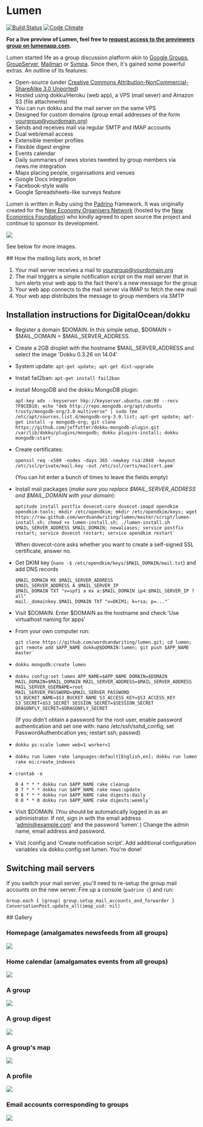 # Lumen

[![Build Status](https://travis-ci.org/wordsandwriting/lumen.png?branch=master)](https://travis-ci.org/wordsandwriting/lumen)
[![Code Climate](https://codeclimate.com/github/wordsandwriting/lumen.png)](https://codeclimate.com/github/wordsandwriting/lumen)

**For a live preview of Lumen, feel free to [request access to the previewers group on lumenapp.com](http://www.lumenapp.com/groups/previewers/request_membership).**

Lumen started life as a group discussion platform akin to [Google Groups](http://groups.google.com), [GroupServer](http://groupserver.org/), 
[Mailman](http://www.list.org/) or [Sympa](http://www.sympa.org/). Since then, it's gained some powerful extras. An outline of its features:

* Open-source (under [Creative Commons Attribution-NonCommercial-ShareAlike 3.0 Unported](http://creativecommons.org/licenses/by-nc-sa/3.0/))
* Hosted using dokku/Heroku (web app), a VPS (mail sever) and Amazon S3 (file attachments)
* You can run dokku and the mail server on the same VPS
* Designed for custom domains (group email addresses of the form yourgroup@yourdomain.org)
* Sends and receives mail via regular SMTP and IMAP accounts
* Dual web/email access
* Extensible member profiles
* Flexible digest engine
* Events calendar
* Daily summaries of news stories tweeted by group members via news.me integration
* Maps placing people, organisations and venues
* Google Docs integration
* Facebook-style walls
* Google Spreadsheets-like surveys feature

Lumen is written in Ruby using the [Padrino](http://padrinorb.com/) framework. It was originally created for the [New Economy Organisers Network](http://neweconomyorganisersnetwork.org/) (hosted by the [New Economics Foundation](http://neweconomics.org/)) who kindly agreed to open source the project and continue to sponsor its development.

[<img src="http://wordsandwriting.github.io/lumen/images/top.jpg">](http://wordsandwriting.github.io/lumen/images/top.jpg)

See below for more images.

## How the mailing lists work, in brief

1. Your mail server receives a mail to yourgroup@yourdomain.org
2. The mail triggers a simple notification script on the mail server that in turn alerts your web app to the fact there's a new message for the group
3. Your web app connects to the mail server via IMAP to fetch the new mail
4. Your web app distributes the message to group members via SMTP

## Installation instructions for DigitalOcean/dokku

* Register a domain $DOMAIN. In this simple setup, $DOMAIN = $MAIL_DOMAIN = $MAIL_SERVER_ADDRESS.

* Create a 2GB droplet with the hostname $MAIL_SERVER_ADDRESS and select the image 'Dokku 0.3.26 on 14.04' 

* System update: `apt-get update; apt-get dist-upgrade`

* Install fail2ban: `apt-get install fail2ban`

* Install MongoDB and the dokku MongoDB plugin:

  ```
  apt-key adv --keyserver hkp://keyserver.ubuntu.com:80 --recv 7F0CEB10; echo "deb http://repo.mongodb.org/apt/ubuntu trusty/mongodb-org/3.0 multiverse" | sudo tee /etc/apt/sources.list.d/mongodb-org-3.0.list; apt-get update; apt-get install -y mongodb-org; git clone https://github.com/jeffutter/dokku-mongodb-plugin.git /var/lib/dokku/plugins/mongodb; dokku plugins-install; dokku mongodb:start`
  ```

* Create certificates:

  ```
  openssl req -x509 -nodes -days 365 -newkey rsa:2048 -keyout /etc/ssl/private/mail.key -out /etc/ssl/certs/mailcert.pem`
  ```

  (You can hit enter a bunch of times to leave the fields empty)

* Install mail packages (*make sure you replace $MAIL_SERVER_ADDRESS and $MAIL_DOMAIN with your domain*):

  ```
  aptitude install postfix dovecot-core dovecot-imapd opendkim opendkim-tools; mkdir /etc/opendkim; mkdir /etc/opendkim/keys; wget https://raw.github.com/wordsandwriting/lumen/master/script/lumen-install.sh; chmod +x lumen-install.sh; ./lumen-install.sh $MAIL_SERVER_ADDRESS $MAIL_DOMAIN; newaliases; service postfix restart; service dovecot restart; service opendkim restart`
  ```

  When dovecot-core asks whether you want to create a self-signed SSL certificate, answer no.

* Get DKIM key (`nano -$ /etc/opendkim/keys/$MAIL_DOMAIN/mail.txt`) and add DNS records

  ```
  $MAIL_DOMAIN MX $MAIL_SERVER_ADDRESS  
  $MAIL_SERVER_ADDRESS A $MAIL_SERVER_IP  
  $MAIL_DOMAIN TXT "v=spf1 a mx a:$MAIL_DOMAIN ip4:$MAIL_SERVER_IP ?all"  
  mail._domainkey.$MAIL_DOMAIN TXT "v=DKIM1; k=rsa; p=..."`
  ```

* Visit $DOMAIN. Enter $DOMAIN as the hostname and check 'Use virtualhost naming for apps'

* From your own computer run:

  ```
  git clone https://github.com/wordsandwriting/lumen.git; cd lumen; git remote add $APP_NAME dokku@$DOMAIN:lumen; git push $APP_NAME master`
  ```

* `dokku mongodb:create lumen`

* `dokku config:set lumen APP_NAME=$APP_NAME DOMAIN=$DOMAIN MAIL_DOMAIN=$MAIL_DOMAIN MAIL_SERVER_ADDRESS=$MAIL_SERVER_ADDRESS MAIL_SERVER_USERNAME=root MAIL_SERVER_PASSWORD=$MAIL_SERVER_PASSWORD S3_BUCKET_NAME=$S3_BUCKET_NAME S3_ACCESS_KEY=$S3_ACCESS_KEY S3_SECRET=$S3_SECRET SESSION_SECRET=$SESSION_SECRET DRAGONFLY_SECRET=$DRAGONFLY_SECRET`

  (If you didn't obtain a password for the root user, enable password authentication and set one with: nano /etc/ssh/sshd_config, set PasswordAuthentication yes; restart ssh; passwd)

* `dokku ps:scale lumen web=1 worker=1`

* `dokku run lumen rake languages:default[English,en]; dokku run lumen rake mi:create_indexes`

* `crontab -e`

  ```
  0 4 * * * dokku run $APP_NAME rake cleanup  
  0 7 * * * dokku run $APP_NAME rake news:update  
  0 8 * * * dokku run $APP_NAME rake digests:daily  
  0 0 * * 0 dokku run $APP_NAME rake digests:weekly`
  ```

* Visit $DOMAIN. (You should be automatically logged in as an administrator. If not, sign in with the email address 'admin@example.com' and the password 'lumen'.) Change the admin name, email address and password.

* Visit /config and 'Create notification script'. Add additional configuration variables via dokku config:set lumen. You're done!

## Switching mail servers

If you switch your mail server, you'll need to re-setup the group mail accounts on the new server. Fire up a console (`padrino c`) and run:
```
Group.each { |group| group.setup_mail_accounts_and_forwarder }
ConversationPost.update_all(imap_uid: nil)
```

## Gallery

### Homepage (amalgamates newsfeeds from all groups)
[<img src="http://wordsandwriting.github.io/lumen/images/home.jpg">](http://wordsandwriting.github.io/lumen/images/home.jpg)

### Home calendar (amalgamates events from all groups)
[<img src="http://wordsandwriting.github.io/lumen/images/calendar.jpg">](http://wordsandwriting.github.io/lumen/images/calendar.jpg)

### A group
[<img src="http://wordsandwriting.github.io/lumen/images/group.jpg">](http://wordsandwriting.github.io/lumen/images/group.jpg)

### A group digest
[<img src="http://wordsandwriting.github.io/lumen/images/digest.jpg">](http://wordsandwriting.github.io/lumen/images/digest.jpg)

### A group's map
[<img src="http://wordsandwriting.github.io/lumen/images/map.jpg">](http://wordsandwriting.github.io/lumen/images/map.jpg)

### A profile 
[<img src="http://wordsandwriting.github.io/lumen/images/profile.jpg">](http://wordsandwriting.github.io/lumen/images/profile.jpg)

### Email accounts corresponding to groups 
[<img src="http://wordsandwriting.github.io/lumen/images/virtualmin.jpg">](http://wordsandwriting.github.io/lumen/images/virtualmin.jpg)

